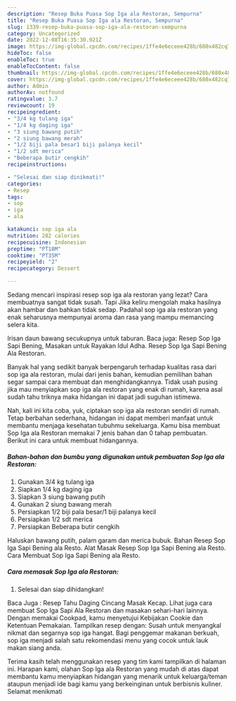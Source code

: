 ```yaml
---
description: "Resep Buka Puasa Sop Iga ala Restoran, Sempurna"
title: "Resep Buka Puasa Sop Iga ala Restoran, Sempurna"
slug: 1339-resep-buka-puasa-sop-iga-ala-restoran-sempurna
category: Uncategorized
date: 2022-12-08T16:35:30.921Z
image: https://img-global.cpcdn.com/recipes/1ffe4e6eceee428b/680x482cq70/sop-iga-ala-restoran-foto-resep-utama.jpg
hideToc: false
enableToc: true
enableTocContent: false
thumbnail: https://img-global.cpcdn.com/recipes/1ffe4e6eceee428b/680x482cq70/sop-iga-ala-restoran-foto-resep-utama.jpg
cover: https://img-global.cpcdn.com/recipes/1ffe4e6eceee428b/680x482cq70/sop-iga-ala-restoran-foto-resep-utama.jpg
author: Admin
authorAv: notfound
ratingvalue: 3.7
reviewcount: 19
recipeingredient:
- "3/4 kg tulang iga"
- "1/4 kg daging iga"
- "3 siung bawang putih"
- "2 siung bawang merah"
- "1/2 biji pala besar1 biji palanya kecil"
- "1/2 sdt merica"
- "Beberapa butir cengkih"
recipeinstructions:

- "Selesai dan siap dinikmati!"
categories:
- Resep
tags:
- sop
- iga
- ala

katakunci: sop iga ala 
nutrition: 282 calories
recipecuisine: Indonesian
preptime: "PT18M"
cooktime: "PT35M"
recipeyield: "2"
recipecategory: Dessert

---
```



Sedang mencari inspirasi resep sop iga ala restoran yang lezat? Cara membuatnya sangat tidak susah. Tapi Jika keliru mengolah maka hasilnya akan hambar dan bahkan tidak sedap. Padahal sop iga ala restoran yang enak seharusnya mempunyai aroma dan rasa yang mampu memancing selera kita.


Irisan daun bawang secukupnya untuk taburan. Baca juga: Resep Sop Iga Sapi Bening, Masakan untuk Rayakan Idul Adha. Resep Sop Iga Sapi Bening Ala Restoran.

Banyak hal yang sedikit banyak berpengaruh terhadap kualitas rasa dari sop iga ala restoran, mulai dari jenis bahan, kemudian pemilihan bahan segar sampai cara membuat dan menghidangkannya. Tidak usah pusing jika mau menyiapkan sop iga ala restoran yang enak di rumah, karena asal sudah tahu triknya maka hidangan ini dapat jadi suguhan istimewa.


Nah, kali ini kita coba, yuk, ciptakan sop iga ala restoran sendiri di rumah. Tetap berbahan sederhana, hidangan ini dapat memberi manfaat untuk membantu menjaga kesehatan tubuhmu sekeluarga. Kamu bisa membuat Sop Iga ala Restoran memakai 7 jenis bahan dan 0 tahap pembuatan. Berikut ini cara untuk membuat hidangannya.

<!--inarticleads1-->

##### Bahan-bahan dan bumbu yang digunakan untuk pembuatan Sop Iga ala Restoran:

1. Gunakan 3/4 kg tulang iga
1. Siapkan 1/4 kg daging iga
1. Siapkan 3 siung bawang putih
1. Gunakan 2 siung bawang merah
1. Persiapkan 1/2 biji pala besar/1 biji palanya kecil
1. Persiapkan 1/2 sdt merica
1. Persiapkan Beberapa butir cengkih


Haluskan bawang putih, palam garam dan merica bubuk. Bahan Resep Sop Iga Sapi Bening ala Resto. Alat Masak Resep Sop Iga Sapi Bening ala Resto. Cara Membuat Sop Iga Sapi Bening ala Resto. 

<!--inarticleads2-->

##### Cara memasak Sop Iga ala Restoran:


1. Selesai dan siap dihidangkan!

Baca Juga : Resep Tahu Daging Cincang Masak Kecap. Lihat juga cara membuat Sop Iga Sapi Ala Restoran dan masakan sehari-hari lainnya. Dengan memakai Cookpad, kamu menyetujui Kebijakan Cookie dan Ketentuan Pemakaian. Tampilkan resep dengan: Susah untuk menyangkal nikmat dan segarnya sop iga hangat. Bagi penggemar makanan berkuah, sop iga menjadi salah satu rekomendasi menu yang cocok untuk lauk makan siang anda. 

Terima kasih telah menggunakan resep yang tim kami tampilkan di halaman ini. Harapan kami, olahan Sop Iga ala Restoran yang mudah di atas dapat membantu kamu menyiapkan hidangan yang menarik untuk keluarga/teman ataupun menjadi ide bagi kamu yang berkeinginan untuk berbisnis kuliner. Selamat menikmati
